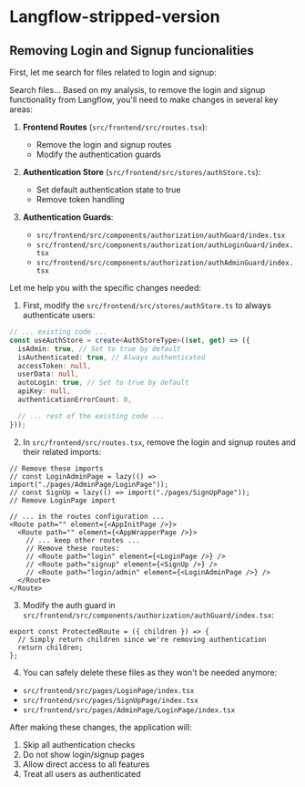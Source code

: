 # Langflow-stripped-version

## Removing Login and Signup funcionalities

First, let me search for files related to login and signup:

Search files...
Based on my analysis, to remove the login and signup functionality from Langflow, you'll need to make changes in several key areas:

1. **Frontend Routes** (`src/frontend/src/routes.tsx`):
   - Remove the login and signup routes
   - Modify the authentication guards

2. **Authentication Store** (`src/frontend/src/stores/authStore.ts`):
   - Set default authentication state to true
   - Remove token handling

3. **Authentication Guards**:
   - `src/frontend/src/components/authorization/authGuard/index.tsx`
   - `src/frontend/src/components/authorization/authLoginGuard/index.tsx`
   - `src/frontend/src/components/authorization/authAdminGuard/index.tsx`

Let me help you with the specific changes needed:

1. First, modify the `src/frontend/src/stores/authStore.ts` to always authenticate users:

```typescript:src/frontend/src/stores/authStore.ts
// ... existing code ...
const useAuthStore = create<AuthStoreType>((set, get) => ({
  isAdmin: true, // Set to true by default
  isAuthenticated: true, // Always authenticated
  accessToken: null,
  userData: null,
  autoLogin: true, // Set to true by default
  apiKey: null,
  authenticationErrorCount: 0,

  // ... rest of the existing code ...
}));
```

2. In `src/frontend/src/routes.tsx`, remove the login and signup routes and their related imports:

```typescript:src/frontend/src/routes.tsx
// Remove these imports
// const LoginAdminPage = lazy(() => import("./pages/AdminPage/LoginPage"));
// const SignUp = lazy(() => import("./pages/SignUpPage"));
// Remove LoginPage import

// ... in the routes configuration ...
<Route path="" element={<AppInitPage />}>
  <Route path="" element={<AppWrapperPage />}>
    // ... keep other routes ...
    // Remove these routes:
    // <Route path="login" element={<LoginPage />} />
    // <Route path="signup" element={<SignUp />} />
    // <Route path="login/admin" element={<LoginAdminPage />} />
  </Route>
</Route>
```

3. Modify the auth guard in `src/frontend/src/components/authorization/authGuard/index.tsx`:

```typescript:src/frontend/src/components/authorization/authGuard/index.tsx
export const ProtectedRoute = ({ children }) => {
  // Simply return children since we're removing authentication
  return children;
};
```

4. You can safely delete these files as they won't be needed anymore:
- `src/frontend/src/pages/LoginPage/index.tsx`
- `src/frontend/src/pages/SignUpPage/index.tsx`
- `src/frontend/src/pages/AdminPage/LoginPage/index.tsx`

After making these changes, the application will:
1. Skip all authentication checks
2. Do not show login/signup pages
3. Allow direct access to all features
4. Treat all users as authenticated

